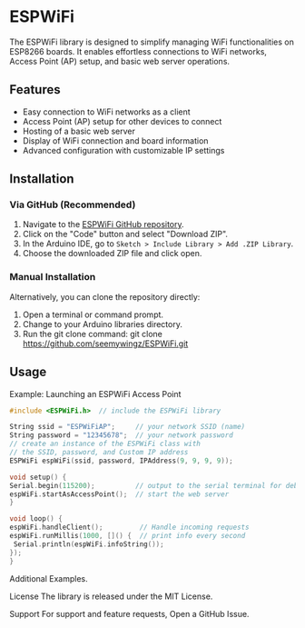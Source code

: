 # ESPWiFi

The ESPWiFi library is designed to simplify managing WiFi functionalities on ESP8266 boards. It enables effortless connections to WiFi networks, Access Point (AP) setup, and basic web server operations.

## Features

- Easy connection to WiFi networks as a client
- Access Point (AP) setup for other devices to connect
- Hosting of a basic web server
- Display of WiFi connection and board information
- Advanced configuration with customizable IP settings

## Installation

### Via GitHub (Recommended)

1. Navigate to the [ESPWiFi GitHub repository](https://github.com/seemywingz/ESPWiFi).
2. Click on the "Code" button and select "Download ZIP".
3. In the Arduino IDE, go to `Sketch > Include Library > Add .ZIP Library`.
4. Choose the downloaded ZIP file and click open.

### Manual Installation

Alternatively, you can clone the repository directly:

1. Open a terminal or command prompt.
2. Change to your Arduino libraries directory.
3. Run the git clone command:
git clone https://github.com/seemywingz/ESPWiFi.git


## Usage

Example: Launching an ESPWiFi Access Point

```cpp
#include <ESPWiFi.h>  // include the ESPWiFi library

String ssid = "ESPWiFiAP";     // your network SSID (name)
String password = "12345678";  // your network password
// create an instance of the ESPWiFi class with
// the SSID, password, and Custom IP address
ESPWiFi espWiFi(ssid, password, IPAddress(9, 9, 9, 9));

void setup() {
Serial.begin(115200);          // output to the serial terminal for debugging
espWiFi.startAsAccessPoint();  // start the web server
}

void loop() {
espWiFi.handleClient();         // Handle incoming requests
espWiFi.runMillis(1000, []() {  // print info every second
 Serial.println(espWiFi.infoString());
});
}
```
Additional Examples.

License
The library is released under the MIT License.

Support
For support and feature requests, Open a GitHub Issue.





